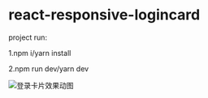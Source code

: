 # react-responsive-logincard

project run:

  1.npm i/yarn install
  
  2.npm run dev/yarn dev

![登录卡片效果动图](https://user-images.githubusercontent.com/83505101/163507528-c24668fd-29bb-49a3-a1d8-ef884d51f281.gif)

